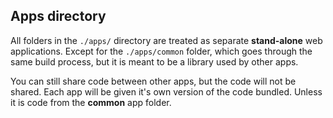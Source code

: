## Apps directory

All folders in the `./apps/` directory are treated as separate **stand-alone** web applications. Except for the `./apps/common` folder, which goes through the  same build process, but it is meant to be a library used by other apps.

You can still share code between other apps, but the code will not be shared. Each app will be given it's own version of the code bundled. Unless it is code from the **common** app folder.
